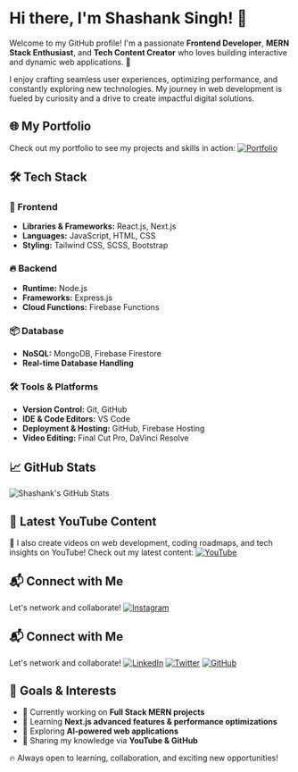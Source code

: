 # Hi there, I'm Shashank Singh! 👋

Welcome to my GitHub profile! I'm a passionate **Frontend Developer**, **MERN Stack Enthusiast**, and **Tech Content Creator** who loves building interactive and dynamic web applications. 🚀

I enjoy crafting seamless user experiences, optimizing performance, and constantly exploring new technologies. My journey in web development is fueled by curiosity and a drive to create impactful digital solutions.

## 🌐 My Portfolio
Check out my portfolio to see my projects and skills in action:
[![Portfolio](https://img.shields.io/badge/Portfolio-View%20Here-ffcc00?style=for-the-badge&logo=google-chrome&logoColor=white)](https://savitaar0912.github.io/portfolio/)

## 🛠️ Tech Stack
### 🚀 Frontend
- **Libraries & Frameworks:** React.js, Next.js
- **Languages:** JavaScript, HTML, CSS
- **Styling:** Tailwind CSS, SCSS, Bootstrap

### 🔥 Backend
- **Runtime:** Node.js
- **Frameworks:** Express.js
- **Cloud Functions:** Firebase Functions

### 📦 Database
- **NoSQL:** MongoDB, Firebase Firestore
- **Real-time Database Handling**

### 🛠️ Tools & Platforms
- **Version Control:** Git, GitHub
- **IDE & Code Editors:** VS Code
- **Deployment & Hosting:** GitHub, Firebase Hosting
- **Video Editing:** Final Cut Pro, DaVinci Resolve

## 📈 GitHub Stats
![Shashank's GitHub Stats](https://github-readme-stats.vercel.app/api?username=savitaar0912&show_icons=true&theme=radical)

## 📢 Latest YouTube Content
🚀 I also create videos on web development, coding roadmaps, and tech insights on YouTube! Check out my latest content:
[![YouTube](https://img.shields.io/badge/YouTube-Code%20with%20Savitaar-FF0000?style=for-the-badge&logo=youtube&logoColor=white)](https://www.youtube.com/@CodeWithSavitaar)

## 📬 Connect with Me
Let's network and collaborate!
[![Instagram](https://img.shields.io/badge/Instagram-CodewithSavitaar-E4405F?style=for-the-badge&logo=instagram&logoColor=white)](https://www.instagram.com/codewithsavitaar/)

## 📬 Connect with Me
Let's network and collaborate!
[![LinkedIn](https://img.shields.io/badge/LinkedIn-Connect-0077B5?style=for-the-badge&logo=linkedin&logoColor=white)](https://www.linkedin.com/in/shashanksingh875/)
[![Twitter](https://img.shields.io/badge/Twitter-Follow%20Me-0077B5?style=for-the-badge&logo=twitter&logoColor=white)](https://twitter.com/savitaar875)
[![GitHub](https://img.shields.io/badge/GitHub-Follow%20Me-0077B5?style=for-the-badge&logo=github&logoColor=white)](https://github.com/savitaar0912)

## 🎯 Goals & Interests
- 🔭 Currently working on **Full Stack MERN projects**
- 🌱 Learning **Next.js advanced features & performance optimizations**
- 🎯 Exploring **AI-powered web applications**
- 📝 Sharing my knowledge via **YouTube & GitHub**

🔥 Always open to learning, collaboration, and exciting new opportunities!
